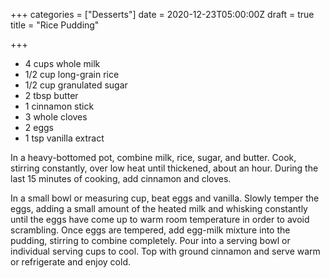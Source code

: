 +++
categories = ["Desserts"]
date = 2020-12-23T05:00:00Z
draft = true
title = "Rice Pudding"

+++
* 4 cups whole milk 
* 1/2 cup long-grain rice 
* 1/2 cup granulated sugar 
* 2 tbsp butter 
* 1 cinnamon stick 
* 3 whole cloves 
* 2 eggs 
* 1 tsp vanilla extract

In a heavy-bottomed pot, combine milk, rice, sugar, and butter. Cook, stirring constantly, over low heat until thickened, about an hour. During the last 15 minutes of cooking, add cinnamon and cloves. 

In a small bowl or measuring cup, beat eggs and vanilla. Slowly temper the eggs, adding a small amount of the heated milk and whisking constantly until the eggs have come up to warm room temperature in order to avoid scrambling. Once eggs are tempered, add egg-milk mixture into the pudding, stirring to combine completely. Pour into a serving bowl or individual serving cups to cool. Top with ground cinnamon and serve warm or refrigerate and enjoy cold.